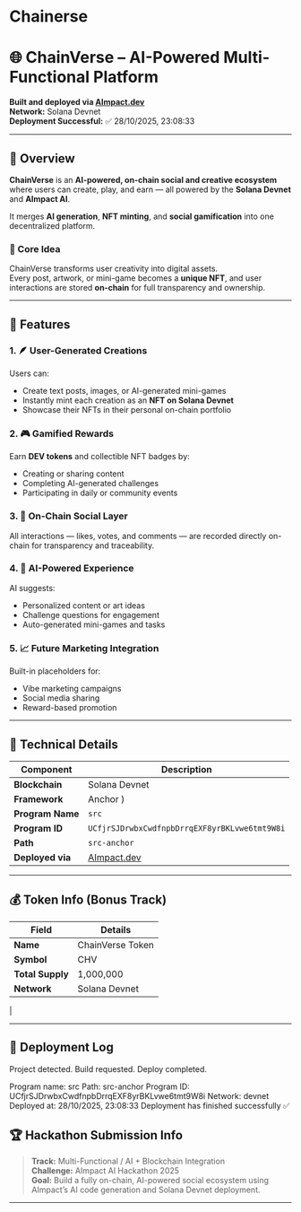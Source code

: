 # Chainerse
# 🌐 ChainVerse – AI-Powered Multi-Functional Platform

**Built and deployed via [AImpact.dev](https://aimpact.dev)**  
**Network:** Solana Devnet  
**Deployment Successful:** ✅ 28/10/2025, 23:08:33  

---

## 🚀 Overview

**ChainVerse** is an **AI-powered, on-chain social and creative ecosystem** where users can create, play, and earn — all powered by the **Solana Devnet** and **AImpact AI**.

It merges **AI generation**, **NFT minting**, and **social gamification** into one decentralized platform.

### 🔹 Core Idea
ChainVerse transforms user creativity into digital assets.  
Every post, artwork, or mini-game becomes a **unique NFT**, and user interactions are stored **on-chain** for full transparency and ownership.

---

## 🧠 Features

### 1. 🪶 User-Generated Creations
Users can:
- Create text posts, images, or AI-generated mini-games  
- Instantly mint each creation as an **NFT on Solana Devnet**  
- Showcase their NFTs in their personal on-chain portfolio  

### 2. 🎮 Gamified Rewards
Earn **DEV tokens** and collectible NFT badges by:
- Creating or sharing content  
- Completing AI-generated challenges  
- Participating in daily or community events  

### 3. 💬 On-Chain Social Layer
All interactions — likes, votes, and comments — are recorded directly on-chain for transparency and traceability.

### 4. 🤖 AI-Powered Experience
AI suggests:
- Personalized content or art ideas  
- Challenge questions for engagement  
- Auto-generated mini-games and tasks  

### 5. 📈 Future Marketing Integration
Built-in placeholders for:
- Vibe marketing campaigns  
- Social media sharing  
- Reward-based promotion  

---

## 🧩 Technical Details

| Component | Description |
|------------|-------------|
| **Blockchain** | Solana Devnet |
| **Framework** | Anchor ) |
| **Program Name** | `src` |
| **Program ID** | `UCfjrSJDrwbxCwdfnpbDrrqEXF8yrBKLvwe6tmt9W8i` |
| **Path** | `src-anchor` |
| **Deployed via** | [AImpact.dev](https://aimpact.dev) |

---

## 💰 Token Info (Bonus Track)

| Field | Details |
|--------|----------|
| **Name** | ChainVerse Token |
| **Symbol** | CHV |
| **Total Supply** | 1,000,000 |
| **Network** | Solana Devnet |
| 


---

## 🧱 Deployment Log


Project detected.
Build requested.
Deploy completed.

Program name: src
Path: src-anchor
Program ID: UCfjrSJDrwbxCwdfnpbDrrqEXF8yrBKLvwe6tmt9W8i
Network: devnet
Deployed at: 28/10/2025, 23:08:33
Deployment has finished successfully ✅


## 🏆 Hackathon Submission Info

> **Track:** Multi-Functional / AI + Blockchain Integration  
> **Challenge:** AImpact AI Hackathon 2025  
> **Goal:** Build a fully on-chain, AI-powered social ecosystem using AImpact’s AI code generation and Solana Devnet deployment.

---

